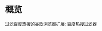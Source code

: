 # 概览
过滤百度热搜的谷歌浏览器扩展: [百度热搜过滤器](https://chrome.google.com/webstore/detail/%E7%99%BE%E5%BA%A6%E7%83%AD%E6%90%9C%E8%BF%87%E6%BB%A4%E5%99%A8/ongjdddkdfdbhmedilojnalockgohbho)
